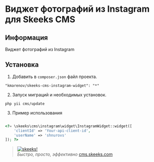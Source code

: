 Виджет фотографий из Instagram для Skeeks CMS
===================================

Информация
-------------------

Виджет фотографий из Instagram

Установка
------------


1) Добавить в `composer.json` файл проекта.

```
"kmarenov/skeeks-cms-instagram-widget": "*"
```

2) Запуск миграций и необходимых установок.

```
php yii cms/update
```

3) Пример использования

```php

<?= \skeeks\cms\instagram\widget\InstagramWidget::widget([
    'clientId' => 'Your-api-client-id',
    'userName' => 'shnurovs'
]); ?>

```


> [![skeeks!](https://gravatar.com/userimage/74431132/13d04d83218593564422770b616e5622.jpg)](http://www.skeeks.com)  
<i>Быстро, просто, эффективно</i>
[cms.skeeks.com](http://cms.skeeks.com)